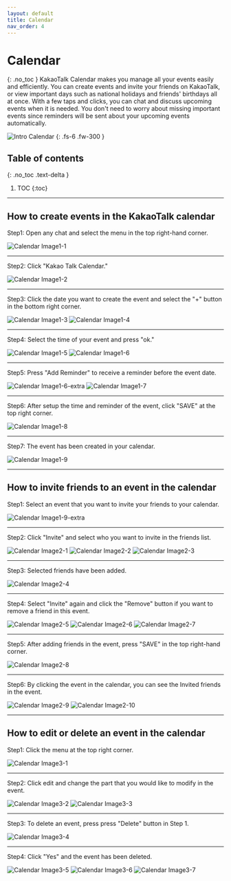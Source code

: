 ```yaml
---
layout: default
title: Calendar
nav_order: 4
---
```


# Calendar
{: .no_toc }
KakaoTalk Calendar makes you manage all your events easily and efficiently.
You can create events and invite your friends on KakaoTalk, or view important days such as national holidays and friends' birthdays all at once.
With a few taps and clicks, you can chat and discuss upcoming events when it is needed.
You don't need to worry about missing important events since reminders will be sent about your upcoming events automatically.

![Intro Calendar](https://github.com/jstyle5/KakaoTalk-English-Version-Guide/blob/gh-pages/assets/images/intro-calendar.png?raw=true "CALENDAR")
{: .fs-6 .fw-300 }

## Table of contents
{: .no_toc .text-delta }

1. TOC
{:toc}

---

## How to create events in the KakaoTalk calendar
Step1: Open any chat and select the menu in the top right-hand corner. 

![Calendar Image1-1](https://github.com/jstyle5/KakaoTalk-English-Version-Guide/blob/gh-pages/assets/images/calendar1/calendar1-1.jpg?raw=true "CALENDAR IMAGE 1-1")

---

Step2: Click "Kakao Talk Calendar."

![Calendar Image1-2](https://github.com/jstyle5/KakaoTalk-English-Version-Guide/blob/gh-pages/assets/images/calendar1/calendar1-2.jpg?raw=true "CALENDAR IMAGE 1-2")

---

Step3: Click the date you want to create the event and select the "+" button in the bottom right corner.

![Calendar Image1-3](https://github.com/jstyle5/KakaoTalk-English-Version-Guide/blob/gh-pages/assets/images/calendar1/calendar1-3.jpg?raw=true "CALENDAR IMAGE 1-3")
![Calendar Image1-4](https://github.com/jstyle5/KakaoTalk-English-Version-Guide/blob/gh-pages/assets/images/calendar1/calendar1-4.jpg?raw=true "CALENDAR IMAGE 1-4")

---

Step4: Select the time of your event and press "ok."

![Calendar Image1-5](https://github.com/jstyle5/KakaoTalk-English-Version-Guide/blob/gh-pages/assets/images/calendar1/calendar1-5.jpg?raw=true "CALENDAR IMAGE 1-5")
![Calendar Image1-6](https://github.com/jstyle5/KakaoTalk-English-Version-Guide/blob/gh-pages/assets/images/calendar1/calendar1-6.jpg?raw=true "CALENDAR IMAGE 1-6")

---

Step5: Press "Add Reminder" to receive a reminder before the event date.

![Calendar Image1-6-extra](https://github.com/jstyle5/KakaoTalk-English-Version-Guide/blob/gh-pages/assets/images/calendar1/calendar1-6-extra.jpg?raw=true "CALENDAR IMAGE 1-6-extra")
![Calendar Image1-7](https://github.com/jstyle5/KakaoTalk-English-Version-Guide/blob/gh-pages/assets/images/calendar1/calendar1-7.jpg?raw=true "CALENDAR IMAGE 1-7")

---

Step6: After setup the time and reminder of the event, click "SAVE" at the top right corner.

![Calendar Image1-8](https://github.com/jstyle5/KakaoTalk-English-Version-Guide/blob/gh-pages/assets/images/calendar1/calendar1-8.jpg?raw=true "CALENDAR IMAGE 1-8")

---

Step7: The event has been created in your calendar.

![Calendar Image1-9](https://github.com/jstyle5/KakaoTalk-English-Version-Guide/blob/gh-pages/assets/images/calendar1/calendar1-9.jpg?raw=true "CALENDAR IMAGE 1-9")

---

## How to invite friends to an event in the calendar
Step1: Select an event that you want to invite your friends to your calendar. 

![Calendar Image1-9-extra](https://github.com/jstyle5/KakaoTalk-English-Version-Guide/blob/gh-pages/assets/images/calendar2/calendar1-9-extra.jpg?raw=true "CALENDAR IMAGE 1-9-extra")

---

Step2: Click "Invite" and select who you want to invite in the friends list.

![Calendar Image2-1](https://github.com/jstyle5/KakaoTalk-English-Version-Guide/blob/gh-pages/assets/images/calendar2/calendar2-1.jpg?raw=true "CALENDAR IMAGE 2-1")
![Calendar Image2-2](https://github.com/jstyle5/KakaoTalk-English-Version-Guide/blob/gh-pages/assets/images/calendar2/calendar2-2.jpg?raw=true "CALENDAR IMAGE 2-2")
![Calendar Image2-3](https://github.com/jstyle5/KakaoTalk-English-Version-Guide/blob/gh-pages/assets/images/calendar2/calendar2-3.jpg?raw=true "CALENDAR IMAGE 2-3")

---

Step3: Selected friends have been added.

![Calendar Image2-4](https://github.com/jstyle5/KakaoTalk-English-Version-Guide/blob/gh-pages/assets/images/calendar2/calendar2-4.jpg?raw=true "CALENDAR IMAGE 2-4")

---

Step4: Select "Invite" again and click the "Remove" button if you want to remove a friend in this event.

![Calendar Image2-5](https://github.com/jstyle5/KakaoTalk-English-Version-Guide/blob/gh-pages/assets/images/calendar2/calendar2-5.jpg?raw=true "CALENDAR IMAGE 2-5")
![Calendar Image2-6](https://github.com/jstyle5/KakaoTalk-English-Version-Guide/blob/gh-pages/assets/images/calendar2/calendar2-6.jpg?raw=true "CALENDAR IMAGE 2-6")
![Calendar Image2-7](https://github.com/jstyle5/KakaoTalk-English-Version-Guide/blob/gh-pages/assets/images/calendar2/calendar2-7.jpg?raw=true "CALENDAR IMAGE 2-7")

---

Step5: After adding friends in the event, press "SAVE" in the top right-hand corner.

![Calendar Image2-8](https://github.com/jstyle5/KakaoTalk-English-Version-Guide/blob/gh-pages/assets/images/calendar2/calendar2-8.jpg?raw=true "CALENDAR IMAGE 2-8")

---

Step6: By clicking the event in the calendar, you can see the Invited friends in the event.

![Calendar Image2-9](https://github.com/jstyle5/KakaoTalk-English-Version-Guide/blob/gh-pages/assets/images/calendar2/calendar2-9.jpg?raw=true "CALENDAR IMAGE 2-9")
![Calendar Image2-10](https://github.com/jstyle5/KakaoTalk-English-Version-Guide/blob/gh-pages/assets/images/calendar2/calendar2-10.jpg?raw=true "CALENDAR IMAGE 2-10")

---

## How to edit or delete an event in the calendar
Step1: Click the menu at the top right corner.

![Calendar Image3-1](https://github.com/jstyle5/KakaoTalk-English-Version-Guide/blob/gh-pages/assets/images/calendar3/calendar3-1.jpg?raw=true "CALENDAR IMAGE 3-1")

---

Step2: Click edit and change the part that you would like to modify in the event.

![Calendar Image3-2](https://github.com/jstyle5/KakaoTalk-English-Version-Guide/blob/gh-pages/assets/images/calendar3/calendar3-2.jpg?raw=true "CALENDAR IMAGE 3-2")
![Calendar Image3-3](https://github.com/jstyle5/KakaoTalk-English-Version-Guide/blob/gh-pages/assets/images/calendar3/calendar3-3.jpg?raw=true "CALENDAR IMAGE 3-3")

---

Step3: To delete an event, press press "Delete" button in Step 1.

![Calendar Image3-4](https://github.com/jstyle5/KakaoTalk-English-Version-Guide/blob/gh-pages/assets/images/calendar3/calendar3-4.jpg?raw=true "CALENDAR IMAGE 3-4")

---

Step4: Click "Yes" and the event has been deleted.

![Calendar Image3-5](https://github.com/jstyle5/KakaoTalk-English-Version-Guide/blob/gh-pages/assets/images/calendar3/calendar3-5.jpg?raw=true "CALENDAR IMAGE 3-5")
![Calendar Image3-6](https://github.com/jstyle5/KakaoTalk-English-Version-Guide/blob/gh-pages/assets/images/calendar3/calendar3-6.jpg?raw=true "CALENDAR IMAGE 3-6")
![Calendar Image3-7](https://github.com/jstyle5/KakaoTalk-English-Version-Guide/blob/gh-pages/assets/images/calendar3/calendar3-7.jpg?raw=true "CALENDAR IMAGE 3-7")

